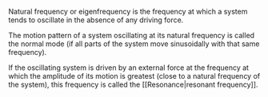 Natural frequency or eigenfrequency is the frequency at which a system tends to oscillate in the absence of any driving force.

The motion pattern of a system oscillating at its natural frequency is called the normal mode (if all parts of the system move sinusoidally with that same frequency).

If the oscillating system is driven by an external force at the frequency at which the amplitude of its motion is greatest (close to a natural frequency of the system), this frequency is called the [[Resonance|resonant frequency]].